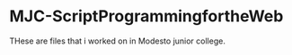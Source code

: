 MJC-ScriptProgrammingfortheWeb
==============================
THese are files that i worked on in Modesto junior college.
